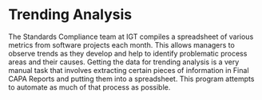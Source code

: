 # Trending Analysis
The Standards Compliance team at IGT compiles a spreadsheet of various metrics from software projects each month. This allows managers to observe trends as they develop and help to identify problematic process areas and their causes. Getting the data for trending analysis is a very manual task that involves extracting certain pieces of information in Final CAPA Reports and putting them into a spreadsheet. This program attempts to automate as much of that process as possible.
